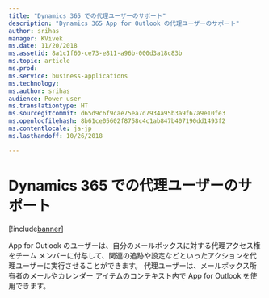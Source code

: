```yaml
---
title: "Dynamics 365 での代理ユーザーのサポート"
description: "Dynamics 365 App for Outlook の代理ユーザーのサポート"
author: srihas
manager: KVivek
ms.date: 11/20/2018
ms.assetid: 8a1c1f60-ce73-e811-a96b-000d3a18c83b
ms.topic: article
ms.prod: 
ms.service: business-applications
ms.technology: 
ms.author: srihas
audience: Power user
ms.translationtype: HT
ms.sourcegitcommit: d65d9c6f9cae75ea7d7934a95b3a9f67a9e10fe3
ms.openlocfilehash: 8b61ce05602f8758c4c1ab847b407190dd1493f2
ms.contentlocale: ja-jp
ms.lasthandoff: 10/26/2018

---
```

# <a name="support-for-delegate-users-in-dynamics-365"></a>Dynamics 365 での代理ユーザーのサポート


[!include[banner](../../includes/banner.md)]

App for Outlook のユーザーは、自分のメールボックスに対する代理アクセス権をチーム メンバーに付与して、関連の追跡や設定などといったアクションを代理ユーザーに実行させることができます。 代理ユーザーは、メールボックス所有者のメールやカレンダー アイテムのコンテキスト内で App for Outlook を使用できます。

